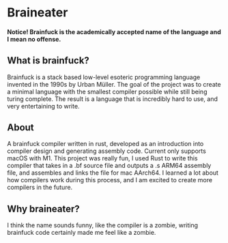 # Braineater
#### Notice! Brainfuck is the academically accepted name of the language and I mean no offense.

## What is brainfuck?
Brainfuck is a stack based low-level esoteric programming language invented in the 1990s by Urban Müller. The goal of the project was to create a minimal language with the smallest compiler possible while still being turing complete. The result is a language that is incredibly hard to use, and very entertaining to write.

## About
A brainfuck compiler written in rust, developed as an introduction into compiler design and generating assembly code. Current only supports macOS with M1.
This project was really fun, I used Rust to write this compiler that takes in a .bf source file and outputs a .s ARM64 assembly file, and assembles and links the file for mac AArch64.
I learned a lot about how compilers work during this process, and I am excited to create more compilers in the future.

## Why braineater?
I think the name sounds funny, like the compiler is a zombie, writing brainfuck code certainly made me feel like a zombie.

